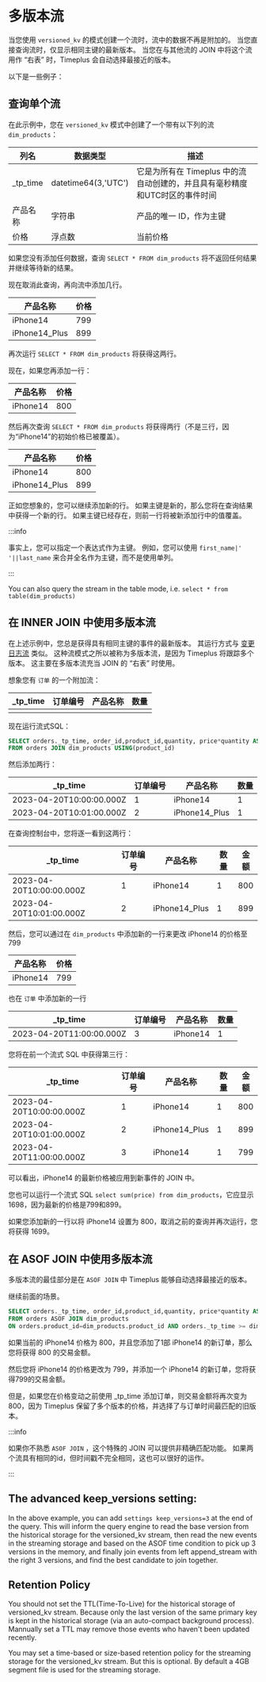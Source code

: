 # 多版本流

当您使用 `versioned_kv` 的模式创建一个流时，流中的数据不再是附加的。 当您直接查询流时，仅显示相同主键的最新版本。 当您在与其他流的 JOIN 中将这个流用作 “右表” 时，Timeplus 会自动选择最接近的版本。

以下是一些例子：

## 查询单个流

在此示例中，您在 `versioned_kv` 模式中创建了一个带有以下列的流 `dim_products`：

| 列名         | 数据类型                | 描述                                           |
| ---------- | ------------------- | -------------------------------------------- |
| _tp_time | datetime64(3,'UTC') | 它是为所有在 Timeplus 中的流自动创建的，并且具有毫秒精度和UTC时区的事件时间 |
| 产品名称       | 字符串                 | 产品的唯一 ID，作为主键                                |
| 价格         | 浮点数                 | 当前价格                                         |

如果您没有添加任何数据，查询 `SELECT * FROM dim_products` 将不返回任何结果并继续等待新的结果。

现在取消此查询，再向流中添加几行。

| 产品名称          | 价格  |
| ------------- | --- |
| iPhone14      | 799 |
| iPhone14_Plus | 899 |

再次运行 `SELECT * FROM dim_products` 将获得这两行。

现在，如果您再添加一行：

| 产品名称     | 价格  |
| -------- | --- |
| iPhone14 | 800 |

然后再次查询 `SELECT * FROM dim_products` 将获得两行（不是三行，因为“iPhone14”的初始价格已被覆盖）。

| 产品名称          | 价格  |
| ------------- | --- |
| iPhone14      | 800 |
| iPhone14_Plus | 899 |

正如您想象的，您可以继续添加新的行。 如果主键是新的，那么您将在查询结果中获得一个新的行。 如果主键已经存在，则前一行将被新添加行中的值覆盖。

:::info

事实上，您可以指定一个表达式作为主键。 例如，您可以使用 `first_name|' '||last_name` 来合并全名作为主键，而不是使用单列。

:::

You can also query the stream in the table mode, i.e. `select * from table(dim_products)`

## 在 INNER JOIN 中使用多版本流

在上述示例中，您总是获得具有相同主键的事件的最新版本。 其运行方式与 [变更日志流](changelog-stream) 类似。 这种流模式之所以被称为多版本流，是因为 Timeplus 将跟踪多个版本。 这主要在多版本流充当 JOIN 的 “右表” 时使用。

想象您有 `订单` 的一个附加流：

| _tp_time | 订单编号 | 产品名称 | 数量 |
| ---------- | ---- | ---- | -- |
|            |      |      |    |

现在运行流式SQL：

```sql
SELECT orders._tp_time, order_id,product_id,quantity, price*quantity AS amount
FROM orders JOIN dim_products USING(product_id)
```

然后添加两行：

| _tp_time               | 订单编号 | 产品名称          | 数量 |
| ------------------------ | ---- | ------------- | -- |
| 2023-04-20T10:00:00.000Z | 1    | iPhone14      | 1  |
| 2023-04-20T10:01:00.000Z | 2    | iPhone14_Plus | 1  |

在查询控制台中，您将逐一看到这两行：

| _tp_time               | 订单编号 | 产品名称          | 数量 | 金额  |
| ------------------------ | ---- | ------------- | -- | --- |
| 2023-04-20T10:00:00.000Z | 1    | iPhone14      | 1  | 800 |
| 2023-04-20T10:01:00.000Z | 2    | iPhone14_Plus | 1  | 899 |

然后，您可以通过在 `dim_products` 中添加新的一行来更改 iPhone14 的价格至799

| 产品名称     | 价格  |
| -------- | --- |
| iPhone14 | 799 |

也在 `订单` 中添加新的一行

| _tp_time               | 订单编号 | 产品名称     | 数量 |
| ------------------------ | ---- | -------- | -- |
| 2023-04-20T11:00:00.000Z | 3    | iPhone14 | 1  |

您将在前一个流式 SQL 中获得第三行：

| _tp_time               | 订单编号 | 产品名称          | 数量 | 金额  |
| ------------------------ | ---- | ------------- | -- | --- |
| 2023-04-20T10:00:00.000Z | 1    | iPhone14      | 1  | 800 |
| 2023-04-20T10:01:00.000Z | 2    | iPhone14_Plus | 1  | 899 |
| 2023-04-20T11:00:00.000Z | 3    | iPhone14      | 1  | 799 |

可以看出，iPhone14 的最新价格被应用到新事件的 JOIN 中。

您也可以运行一个流式 SQL `select sum(price) from dim_products`，它应显示1698，因为最新的价格是799和899。

如果您添加新的一行以将 iPhone14 设置为 800，取消之前的查询并再次运行，您将获得 1699。

## 在 ASOF JOIN 中使用多版本流

多版本流的最佳部分是在 `ASOF JOIN` 中 Timeplus 能够自动选择最接近的版本。

继续前面的场景。

```sql
SELECT orders._tp_time, order_id,product_id,quantity, price*quantity AS amount
FROM orders ASOF JOIN dim_products 
ON orders.product_id=dim_products.product_id AND orders._tp_time >= dim_products._tp_time
```

如果当前的 iPhone14 价格为 800，并且您添加了1部 iPhone14 的新订单，那么您将获得 800 的交易金额。

然后您将 iPhone14 的价格更改为 799，并添加一个 iPhone14 的新订单，您将获得799的交易金额。

但是，如果您在价格变动之前使用 _tp_time 添加订单，则交易金额将再次变为 800，因为 Timeplus 保留了多个版本的价格，并选择了与订单时间最匹配的旧版本。

:::info

如果你不熟悉 `ASOF JOIN` ，这个特殊的 JOIN 可以提供非精确匹配功能。 如果两个流具有相同的id，但时间戳不完全相同，这也可以很好的运作。

:::



## The advanced keep_versions setting:

In the above example, you can add `settings keep_versions=3` at the end of the query. This will inform the query engine to read the base version from the historical storage for the versioned_kv stream, then read the new events in the streaming storage and based on the ASOF time condition to pick up 3 versions in the memory, and finally join events from left append_stream with the right 3 versions, and find the best candidate to join together.

## Retention Policy

You should not set the TTL(Time-To-Live) for the historical storage of versioned_kv stream. Because only the last version of the same primary key is kept in the historical storage (via an auto-compact background process). Mannually set a TTL may remove those events who haven't been updated recently.

You may set a time-based or size-based retention policy for the streaming storage for the versioned_kv stream. But this is optional. By default a 4GB segment file is used for the streaming storage.
